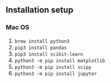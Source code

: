 ## Installation setup 

### Mac OS
1. `brew install python3` 
2. `pip3 install pandas` 
3. `pip3 install scikit-learn` 
4. `python3 -m pip install matplotlib`
5. `python3 -m pip install scipy`
5. `python3 -m pip install jupyter`


